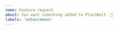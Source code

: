 ```yaml
---
name: Feature request
about: You want something added to PlainBelt. 🎉
labels: 'enhancement'
---
```


